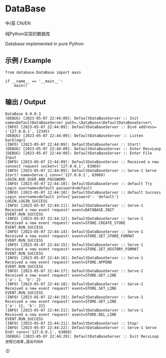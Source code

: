 # DataBase

中/英 CN/EN

纯Python实现的数据库

Database implemented in pure Python

## 示例 / Example
    from database.DataBase import main
    
    if __name__ == '__main__':
        main()
    

## 输出 / Output
    DataBase 0.0.0.3
    (DEBUG) [2023-05-07 22:44:09]: DefaultDataBaseServer :: Init name=DefaultDataBaseServer path=.\DataBases\DefaultDataBaseServer\
    (INFO) [2023-05-07 22:44:09]: DefaultDataBaseServer :: Bind address=('127.0.0.1', 12345)
    (DEBUG) [2023-05-07 22:44:09]: DefaultDataBaseServer :: Listen backlog=1
    (INFO) [2023-05-07 22:44:09]: DefaultDataBaseServer :: Start!
    (DEBUG) [2023-05-07 22:44:09]: DefaultDataBaseServer :: Enter RecvLoop
    (DEBUG) [2023-05-07 22:44:09]: DefaultDataBaseServer :: Enter File Input
    (INFO) [2023-05-07 22:44:09]: DefaultDataBaseServer :: Received a new connect request socket=('127.0.0.1', 63069)
    (INFO) [2023-05-07 22:44:09]: DefaultDataBaseServer :: Serve-1 Serve Start! name=Serve-1 conn=('127.0.0.1', 63069)
    LOGIN.ASK_USER_AND_PASSWORD
    (INFO) [2023-05-07 22:44:10]: DefaultDataBaseServer :: default Try Login username=default password=default
    (INFO) [2023-05-07 22:44:10]: DefaultDataBaseServer :: default Success Login username=default info={'password': 'default'}
    LOGIN.LOGIN_SUCCESS
    (INFO) [2023-05-07 22:44:11]: DefaultDataBaseServer :: Serve-1 Received a new event request! event=DATABASE.INIT
    EVENT.RUN_SUCCESS
    (INFO) [2023-05-07 22:44:12]: DefaultDataBaseServer :: Serve-1 Received a new event request! event=STORE.CREATE_STORE
    EVENT.RUN_SUCCESS
    (INFO) [2023-05-07 22:44:14]: DefaultDataBaseServer :: Serve-1 Received a new event request! event=STORE.SET_STORE_FORMAT
    EVENT.RUN_SUCCESS
    (INFO) [2023-05-07 22:44:15]: DefaultDataBaseServer :: Serve-1 Received a new event request! event=STORE.SET_HISTORY_FORMAT
    EVENT.RUN_SUCCESS
    (INFO) [2023-05-07 22:44:16]: DefaultDataBaseServer :: Serve-1 Received a new event request! event=STORE.APPEND
    EVENT.RUN_SUCCESS
    (INFO) [2023-05-07 22:44:17]: DefaultDataBaseServer :: Serve-1 Received a new event request! event=STORE.GET_LINE
    {'a': 1, 'b': 2}
    (INFO) [2023-05-07 22:44:18]: DefaultDataBaseServer :: Serve-1 Received a new event request! event=STORE.SET_LINE
    EVENT.RUN_SUCCESS
    (INFO) [2023-05-07 22:44:19]: DefaultDataBaseServer :: Serve-1 Received a new event request! event=STORE.GET_LINE
    {'a': 11, 'b': 22}
    (INFO) [2023-05-07 22:44:21]: DefaultDataBaseServer :: Serve-1 Received a new event request! event=STORE.DEL_LINE
    EVENT.RUN_SUCCESS
    (INFO) [2023-05-07 22:44:21]: DefaultDataBaseServer :: Stop!
    (INFO) [2023-05-07 22:44:22]: DefaultDataBaseServer :: Serve-1 Serve End! conn=('127.0.0.1', 63069)
    (DEBUG) [2023-05-07 22:44:29]: DefaultDataBaseServer :: Exit RecvLoop
    进程已结束,退出代码0

:D
